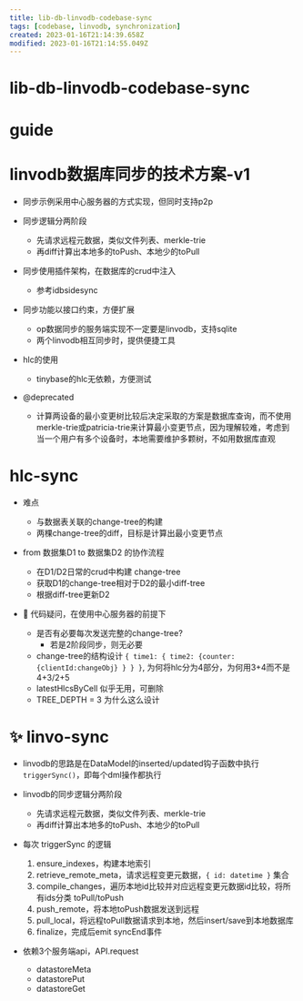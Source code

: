 ```yaml
---
title: lib-db-linvodb-codebase-sync
tags: [codebase, linvodb, synchronization]
created: 2023-01-16T21:14:39.658Z
modified: 2023-01-16T21:14:55.049Z
---
```


# lib-db-linvodb-codebase-sync

# guide

# linvodb数据库同步的技术方案-v1
- 同步示例采用中心服务器的方式实现，但同时支持p2p

- 同步逻辑分两阶段
  - 先请求远程元数据，类似文件列表、merkle-trie
  - 再diff计算出本地多的toPush、本地少的toPull

- 同步使用插件架构，在数据库的crud中注入
  - 参考idbsidesync
- 同步功能以接口约束，方便扩展
  - op数据同步的服务端实现不一定要是linvodb，支持sqlite
  - 两个linvodb相互同步时，提供便捷工具

- hlc的使用
  - tinybase的hlc无依赖，方便测试

- @deprecated
  - 计算两设备的最小变更树比较后决定采取的方案是数据库查询，而不使用merkle-trie或patricia-trie来计算最小变更节点，因为理解较难，考虑到当一个用户有多个设备时，本地需要维护多颗树，不如用数据库直观
# hlc-sync
- 难点
  - 与数据表关联的change-tree的构建
  - 两棵change-tree的diff，目标是计算出最小变更节点

- from 数据集D1  to 数据集D2 的协作流程
  - 在D1/D2日常的crud中构建 change-tree
  - 获取D1的change-tree相对于D2的最小diff-tree
  - 根据diff-tree更新D2

- 🤔 代码疑问，在使用中心服务器的前提下
  - 是否有必要每次发送完整的change-tree?
    - 若是2阶段同步，则无必要
  - change-tree的结构设计 `{ time1: { time2: {counter: {clientId:changeObj} } } }`, 为何将hlc分为4部分，为何用3+4而不是4+3/2+5
  - latestHlcsByCell 似乎无用，可删除
  - TREE_DEPTH = 3 为什么这么设计
# ✨ linvo-sync
- linvodb的思路是在DataModel的inserted/updated钩子函数中执行 `triggerSync()`，即每个dml操作都执行

- linvodb的同步逻辑分两阶段
  - 先请求远程元数据，类似文件列表、merkle-trie
  - 再diff计算出本地多的toPush、本地少的toPull

- 每次 triggerSync 的逻辑
  1. ensure_indexes，构建本地索引
  2. retrieve_remote_meta，请求远程变更元数据，`{ id: datetime }` 集合
  3. compile_changes，遍历本地id比较并对应远程变更元数据id比较，将所有ids分类 toPull/toPush
  4. push_remote，将本地toPush数据发送到远程
  5. pull_local，将远程toPull数据请求到本地，然后insert/save到本地数据库
  6. finalize，完成后emit syncEnd事件
- 依赖3个服务端api，API.request 
  - datastoreMeta
  - datastorePut
  - datastoreGet
